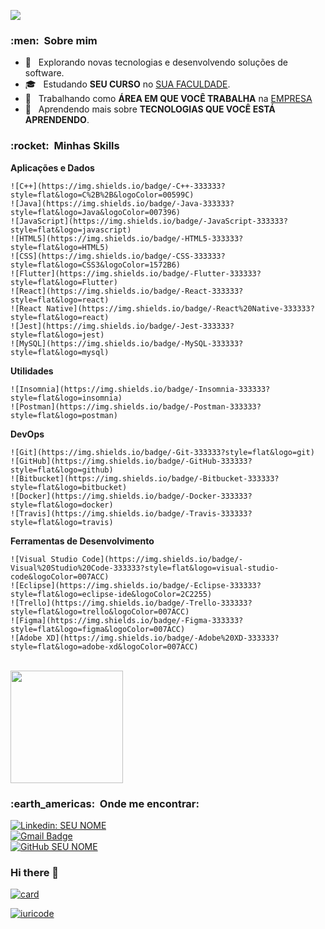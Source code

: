 
![](https://komarev.com/ghpvc/?username=JohnVitor-DEVSwerts&color=006bed)  
    
  <h3> :men: &nbsp;Sobre mim </h3>  
    
  - 🤔 &nbsp; Explorando novas tecnologias e desenvolvendo soluções de software.  
  - 🎓 &nbsp; Estudando **SEU CURSO** no <a href="link da sua faculdade">SUA FACULDADE</a>.  
  - 💼 &nbsp; Trabalhando como **ÁREA EM QUE VOCÊ TRABALHA** na <a href="LINK DA EMPRESA">EMPRESA</a>  
  - 🌱 &nbsp; Aprendendo mais sobre **TECNOLOGIAS QUE VOCÊ ESTÁ APRENDENDO**.  
    
  <h3> :rocket: &nbsp;Minhas Skills </h3>  
    
  **Aplicações e Dados**  
    
    ![C++](https://img.shields.io/badge/-C++-333333?style=flat&logo=C%2B%2B&logoColor=00599C)  
    ![Java](https://img.shields.io/badge/-Java-333333?style=flat&logo=Java&logoColor=007396)  
    ![JavaScript](https://img.shields.io/badge/-JavaScript-333333?style=flat&logo=javascript)  
    ![HTML5](https://img.shields.io/badge/-HTML5-333333?style=flat&logo=HTML5)  
    ![CSS](https://img.shields.io/badge/-CSS-333333?style=flat&logo=CSS3&logoColor=1572B6)  
    ![Flutter](https://img.shields.io/badge/-Flutter-333333?style=flat&logo=Flutter)  
    ![React](https://img.shields.io/badge/-React-333333?style=flat&logo=react)  
    ![React Native](https://img.shields.io/badge/-React%20Native-333333?style=flat&logo=react)  
    ![Jest](https://img.shields.io/badge/-Jest-333333?style=flat&logo=jest)  
    ![MySQL](https://img.shields.io/badge/-MySQL-333333?style=flat&logo=mysql)  
    
  **Utilidades**  
    
    ![Insomnia](https://img.shields.io/badge/-Insomnia-333333?style=flat&logo=insomnia)  
    ![Postman](https://img.shields.io/badge/-Postman-333333?style=flat&logo=postman)  
    
  **DevOps**  
    
    ![Git](https://img.shields.io/badge/-Git-333333?style=flat&logo=git)  
    ![GitHub](https://img.shields.io/badge/-GitHub-333333?style=flat&logo=github)  
    ![Bitbucket](https://img.shields.io/badge/-Bitbucket-333333?style=flat&logo=bitbucket)  
    ![Docker](https://img.shields.io/badge/-Docker-333333?style=flat&logo=docker)  
    ![Travis](https://img.shields.io/badge/-Travis-333333?style=flat&logo=travis)  
    
  **Ferramentas de Desenvolvimento**  
    
    ![Visual Studio Code](https://img.shields.io/badge/-Visual%20Studio%20Code-333333?style=flat&logo=visual-studio-code&logoColor=007ACC)  
    ![Eclipse](https://img.shields.io/badge/-Eclipse-333333?style=flat&logo=eclipse-ide&logoColor=2C2255)  
    ![Trello](https://img.shields.io/badge/-Trello-333333?style=flat&logo=trello&logoColor=007ACC)  
    ![Figma](https://img.shields.io/badge/-Figma-333333?style=flat&logo=figma&logoColor=007ACC)  
    ![Adobe XD](https://img.shields.io/badge/-Adobe%20XD-333333?style=flat&logo=adobe-xd&logoColor=007ACC)  
    
  <br/>  
    
  <a href="https://github.com/VanessaSwerts">  
    <img height="180em" src="https://github-readme-stats.vercel.app/api?username=VanessaSwerts&theme=dracula&show_icons=true" />  
  </a>  
    
  <br/>  
    
  <h3> :earth_americas: &nbsp;Onde me encontrar: </h3>   
    
  [![Linkedin: SEU NOME](https://img.shields.io/badge/-USERNAME-blue?style=flat-square&logo=Linkedin&logoColor=white&link=LINK-DO-SEU-LINKEDIN)](LINK-DO-SEU-LINKEDIN)  
  [![Gmail Badge](https://img.shields.io/badge/-seuemail@email.com-006bed?style=flat-square&logo=Gmail&logoColor=white&link=mailto:SEU-EMAIL)](mailto:SEU-EMAIL)  
  [![GitHub SEU NOME]( https://img.shields.io/github/followers/VanessaSwerts?label=follow&style=social)](LINK-DO-SEU-GITHUB)


### Hi there 👋

[![card](https://github-readme-stats.vercel.app/api?username=JohnVitor-Dev&theme=highcontrast&show_icons=true)](https://github.com/anuraghazra/github-readme-stats)

[![iuricode](https://github-readme-stats.vercel.app/api/top-langs/?username=JohnVitor-Dev&hide=html&layout=compact&theme=highcontrast)](https://github.com/anuraghazra/github-readme-stats)
